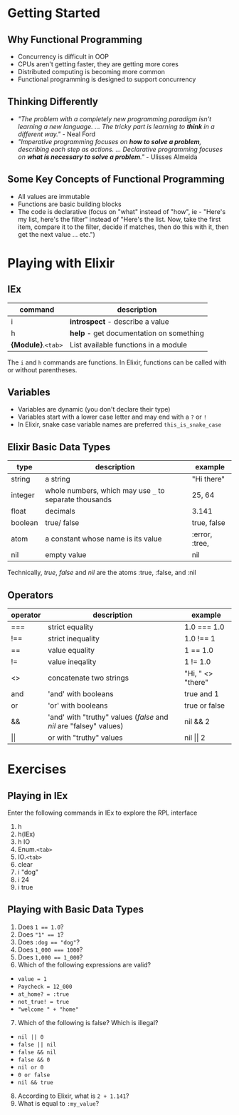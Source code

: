 # Getting Started

## Why Functional Programming
* Concurrency is difficult in OOP
* CPUs aren't getting faster, they are getting more cores
* Distributed computing is becoming more common
* Functional programming is designed to support concurrency

## Thinking Differently
* _"The problem with a completely new programming paradigm isn't learning a new language. ... The tricky part is learning to __think__ in a different way."_ - Neal Ford
* _"Imperative programming focuses on __how to solve a problem__, describing each step as actions. ... Declarative programming focuses on __what is necessary to solve a problem__."_ - Ulisses Almeida

## Some Key Concepts of Functional Programming
* All values are immutable
* Functions are basic building blocks
* The code is declarative (focus on "what" instead of "how", ie - "Here's my list, here's the filter" instead of "Here's the list.  Now, take the first item, compare it to the filter, decide if matches, then do this with it, then get the next value ... etc.")


# Playing with Elixir

## IEx
|command|description|
|---|---|
|i| __introspect__ - describe a value|
|h| __help__ - get documentation on something|
|__{Module}__.`<tab>`|List available functions in a module|

The `i` and `h` commands are functions.  In Elixir, functions can be called with or without parentheses. 

## Variables
* Variables are dynamic (you don't declare their type)
* Variables start with a lower case letter and may end with a `?` or `!`
* In Elixir, snake case variable names are preferred `this_is_snake_case`

## Elixir Basic Data Types
|type|description|example
|---|---|---|
|string|a string| "Hi there"|
|integer|whole numbers, which may use `_` to separate thousands | 25, 64|
|float|decimals| 3.141 |
|boolean| true/ false| true, false|
|atom|a constant whose name is its value|:error, :tree, |
|nil|empty value| nil|

Technically, _true_, _false_ and _nil_ are the atoms :true, :false, and :nil

## Operators
|operator|description|example|
|---|---|---|
|===|strict equality| 1.0 === 1.0|
|!==|strict inequality| 1.0 !== 1|
|==|value equality| 1 == 1.0|
|!=|value ineqality| 1 != 1.0|
|<>|concatenate two strings|"Hi, " <> "there"|
|and|'and' with booleans| true and 1|
|or|'or' with booleans|true or false|
|&&|'and' with "truthy" values (_false_ and _nil_ are "falsey" values)|nil && 2|
|\|\||or with "truthy" values|nil \|\| 2|

# Exercises
## Playing in IEx
Enter the following commands in IEx to explore the RPL interface
1. h
2. h(IEx)
3. h IO
4. Enum.`<tab>`
5. IO.`<tab>`
6. clear
7. i "dog"
8. i 24
9. i true

## Playing with Basic Data Types
1.  Does `1 == 1.0`?
2.  Does `"1" == 1`?
3.  Does `:dog == "dog"`?
4.  Does `1_000 === 1000`?
5.  Does `1,000 == 1_000`?
6. Which of the following expressions are valid?
  - `value = 1`
  - `Paycheck = 12_000`
  - `at_home? = :true`
  - `not_true! = true`
  - `"welcome " + "home"`
7.  Which of the following is false?  Which is illegal?
  * `nil || 0`
  * `false || nil`
  * `false && nil`
  * `false && 0`
  * `nil or 0`
  * `0 or false`
  * `nil && true`
8. According to Elixir, what is `2 + 1.141`?
9. What is equal to `:my_value`?
